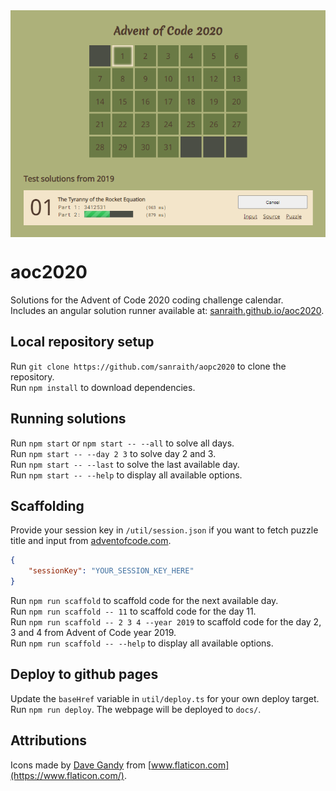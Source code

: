 <img align="center" src="util/screenshot.png" alt="Screenshot" />  
  
# aoc2020

Solutions for the Advent of Code 2020 coding challenge calendar.  
Includes an angular solution runner available at: [sanraith.github.io/aoc2020](https://sanraith.github.io/aoc2020).

## Local repository setup

Run `git clone https://github.com/sanraith/aopc2020` to clone the repository.  
Run `npm install` to download dependencies.

## Running solutions

Run `npm start` or `npm start -- --all` to solve all days.  
Run `npm start -- --day 2 3` to solve day 2 and 3.  
Run `npm start -- --last` to solve the last available day.  
Run `npm start -- --help` to display all available options.

## Scaffolding

Provide your session key in `/util/session.json` if you want to fetch puzzle title and input from [adventofcode.com](https://adventofcode.com).

```json
{
    "sessionKey": "YOUR_SESSION_KEY_HERE"
}
```

Run `npm run scaffold` to scaffold code for the next available day.  
Run `npm run scaffold -- 11` to scaffold code for the day 11.  
Run `npm run scaffold -- 2 3 4 --year 2019` to scaffold code for the day 2, 3 and 4 from Advent of Code year 2019.  
Run `npm run scaffold -- --help` to display all available options.

## Deploy to github pages

Update the `baseHref` variable in `util/deploy.ts` for your own deploy target.  
Run `npm run deploy`. The webpage will be deployed to `docs/`.

## Attributions

Icons made by [Dave Gandy](https://www.flaticon.com/authors/dave-gandy) from [www.flaticon.com](https://www.flaticon.com/).
